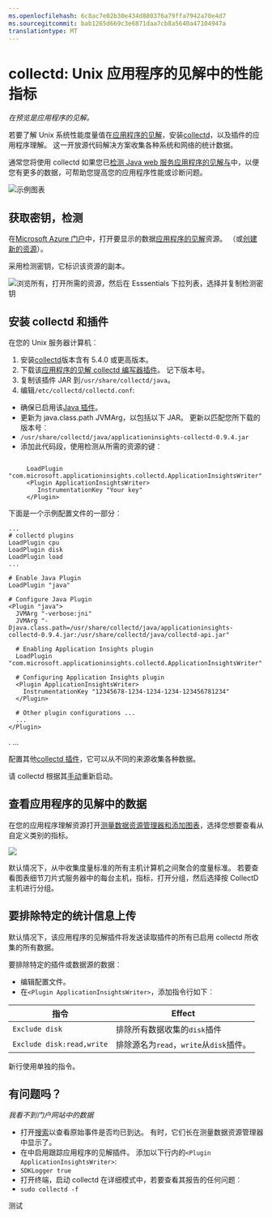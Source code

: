 ```yaml
---
ms.openlocfilehash: 6c8ac7e02b30e434d880376a79ffa7942a70e4d7
ms.sourcegitcommit: bab1265d669c3e6871daa7cb8a5640a47104947a
translationtype: MT
---
```

<properties 
    pageTitle="collectd︰ 在 Unix 应用程序的见解中的 Java 的性能统计" 
    description="扩展的网站 Java 插件 CollectD 监视的应用程序的见解" 
    services="application-insights" 
    documentationCenter="java"
    authors="alancameronwills" 
    manager="douge"/>

<tags 
    ms.service="application-insights" 
    ms.workload="tbd" 
    ms.tgt_pltfrm="ibiza" 
    ms.devlang="na" 
    ms.topic="article" 
    ms.date="07/14/2015" 
    ms.author="awills"/>
 
# collectd: Unix 应用程序的见解中的性能指标

*在预览是应用程序的见解。*

若要了解 Unix 系统性能度量值在[应用程序的见解](app-insights-overview.md)，安装[collectd](http://collectd.org/)，以及插件的应用程序理解。 这一开放源代码解决方案收集各种系统和网络的统计数据。

通常您将使用 collectd 如果您已[检测 Java web 服务应用程序的见解与][java]中，以便您有更多的数据，可帮助您提高您的应用程序性能或诊断问题。 

![示例图表](./media/app-insights-java-collectd/sample.png)

## 获取密钥，检测

在[Microsoft Azure 门户](http://portal.azure.com)中，打开要显示的数据[应用程序的见解](start)资源。 （或[创建新的资源](app-insights-create-new-resource.md)）。

采用检测密钥，它标识该资源的副本。

![浏览所有，打开所需的资源，然后在 Esssentials 下拉列表，选择并复制检测密钥](./media/app-insights-java-collectd/02-props.png)



## 安装 collectd 和插件

在您的 Unix 服务器计算机︰

1. 安装[collectd](http://collectd.org/)版本含有 5.4.0 或更高版本。
2. 下载该[应用程序的见解 collectd 编写器插件](http://go.microsoft.com/fwlink/?LinkId=618634)。 记下版本号。
3. 复制该插件 JAR 到`/usr/share/collectd/java`。
3. 编辑`/etc/collectd/collectd.conf`:
 * 确保已启用该[Java 插件](https://collectd.org/wiki/index.php/Plugin:Java)。
 * 更新为 java.class.path JVMArg，以包括以下 JAR。 更新以匹配您所下载的版本号︰
  * `/usr/share/collectd/java/applicationinsights-collectd-0.9.4.jar`
 * 添加此代码段，使用检测从所需的资源的键︰

```

     LoadPlugin "com.microsoft.applicationinsights.collectd.ApplicationInsightsWriter"
     <Plugin ApplicationInsightsWriter>
        InstrumentationKey "Your key"
     </Plugin>
```

下面是一个示例配置文件的一部分︰

    ...
    # collectd plugins
    LoadPlugin cpu
    LoadPlugin disk
    LoadPlugin load
    ...

    # Enable Java Plugin
    LoadPlugin "java"

    # Configure Java Plugin
    <Plugin "java">
      JVMArg "-verbose:jni"
      JVMArg "-Djava.class.path=/usr/share/collectd/java/applicationinsights-collectd-0.9.4.jar:/usr/share/collectd/java/collectd-api.jar"

      # Enabling Application Insights plugin
      LoadPlugin "com.microsoft.applicationinsights.collectd.ApplicationInsightsWriter"
                
      # Configuring Application Insights plugin
      <Plugin ApplicationInsightsWriter>
        InstrumentationKey "12345678-1234-1234-1234-123456781234"
      </Plugin>

      # Other plugin configurations ...
      ...
    </Plugin>
.   ...

配置其他[collectd 插件](https://collectd.org/wiki/index.php/Table_of_Plugins)，它可以从不同的来源收集各种数据。

请 collectd 根据其[手动](https://collectd.org/wiki/index.php/First_steps)重新启动。

## 查看应用程序的见解中的数据

在您的应用程序理解资源打开[测量数据资源管理器和添加图表][指标]，选择您想要查看从自定义类别的指标。

![](./media/app-insights-java-collectd/result.png)

默认情况下，从中收集度量标准的所有主机计算机之间聚合的度量标准。 若要查看图表细节刀片式服务器中的每台主机，指标，打开分组，然后选择按 CollectD 主机进行分组。


## 要排除特定的统计信息上传

默认情况下，该应用程序的见解插件将发送读取插件的所有已启用 collectd 所收集的所有数据。 

要排除特定的插件或数据源的数据︰

* 编辑配置文件。 
* 在`<Plugin ApplicationInsightsWriter>`，添加指令行如下︰

指令 | Effect
---|---
`Exclude disk` | 排除所有数据收集的`disk`插件
`Exclude disk:read,write` | 排除源名为`read`，`write`从`disk`插件。

新行使用单独的指令。


## 有问题吗？

*我看不到门户网站中的数据*

* 打开[搜索][诊断]以查看原始事件是否均已到达。 有时，它们长在测量数据资源管理器中显示了。
* 在中启用跟踪应用程序的见解插件。 添加以下行内的`<Plugin ApplicationInsightsWriter>`:
 *  `SDKLogger true`
* 打开终端，启动 collectd 在详细模式中，若要查看其报告的任何问题︰
 * `sudo collectd -f`




<!--Link references-->

[api]: app-insights-api-custom-events-metrics.md
[apiexceptions]: app-insights-api-custom-events-metrics.md#track-exception
[可用性]: app-insights-monitor-web-app-availability.md
[诊断]: app-insights-diagnostic-search.md
[日蚀式]: app-insights-java-eclipse.md
[java]: app-insights-java-get-started.md
[javalogs]: app-insights-java-trace-logs.md
[指标]: app-insights-metrics-explorer.md
[使用]: app-insights-web-track-usage.md

 
测试
